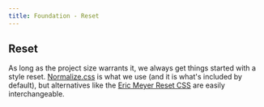```yaml
---
title: Foundation - Reset
---
```


[normalize]: http://necolas.github.io/normalize.css/
[meyer-reset]: http://meyerweb.com/eric/tools/css/reset/reset.css

## Reset

As long as the project size warrants it, we always get things started with a style reset. [Normalize.css][normalize] is what we use (and it is what's included by default), but alternatives like the [Eric Meyer Reset CSS][meyer-reset] are easily interchangeable.
